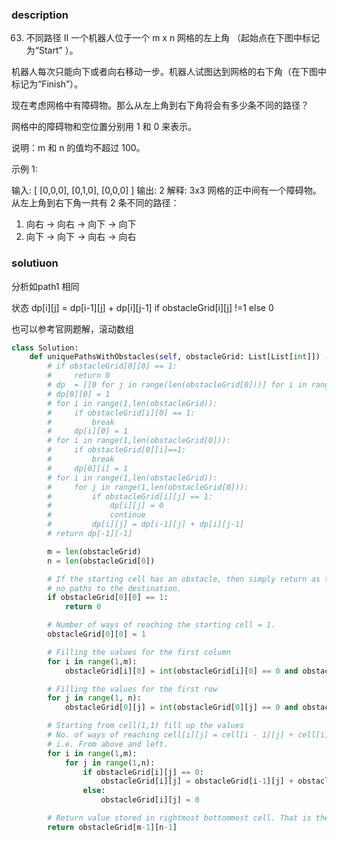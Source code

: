 ### description
63. 不同路径 II
一个机器人位于一个 m x n 网格的左上角 （起始点在下图中标记为“Start” ）。

机器人每次只能向下或者向右移动一步。机器人试图达到网格的右下角（在下图中标记为“Finish”）。

现在考虑网格中有障碍物。那么从左上角到右下角将会有多少条不同的路径？



网格中的障碍物和空位置分别用 1 和 0 来表示。

说明：m 和 n 的值均不超过 100。

示例 1:

输入:
[
  [0,0,0],
  [0,1,0],
  [0,0,0]
]
输出: 2
解释:
3x3 网格的正中间有一个障碍物。
从左上角到右下角一共有 2 条不同的路径：
1. 向右 -> 向右 -> 向下 -> 向下
2. 向下 -> 向下 -> 向右 -> 向右


### solutiuon
分析如path1 相同


状态 dp[i][j] = dp[i-1][j] + dp[i][j-1] if obstacleGrid[i][j] !=1 else 0

也可以参考官网题解，滚动数组


```python
class Solution:
    def uniquePathsWithObstacles(self, obstacleGrid: List[List[int]]) -> int:
        # if obstacleGrid[0][0] == 1:
        #     return 0
        # dp  = [[0 for j in range(len(obstacleGrid[0]))] for i in range(len(obstacleGrid))]
        # dp[0][0] = 1
        # for i in range(1,len(obstacleGrid)):
        #     if obstacleGrid[i][0] == 1:
        #         break
        #     dp[i][0] = 1
        # for i in range(1,len(obstacleGrid[0])):
        #     if obstacleGrid[0][i]==1:
        #         break
        #     dp[0][i] = 1
        # for i in range(1,len(obstacleGrid)):
        #     for j in range(1,len(obstacleGrid[0])):
        #         if obstacleGrid[i][j] == 1:
        #             dp[i][j] = 0
        #             continue
        #         dp[i][j] = dp[i-1][j] + dp[i][j-1]
        # return dp[-1][-1]

        m = len(obstacleGrid)
        n = len(obstacleGrid[0])

        # If the starting cell has an obstacle, then simply return as there would be
        # no paths to the destination.
        if obstacleGrid[0][0] == 1:
            return 0

        # Number of ways of reaching the starting cell = 1.
        obstacleGrid[0][0] = 1

        # Filling the values for the first column
        for i in range(1,m):
            obstacleGrid[i][0] = int(obstacleGrid[i][0] == 0 and obstacleGrid[i-1][0] == 1)

        # Filling the values for the first row        
        for j in range(1, n):
            obstacleGrid[0][j] = int(obstacleGrid[0][j] == 0 and obstacleGrid[0][j-1] == 1)

        # Starting from cell(1,1) fill up the values
        # No. of ways of reaching cell[i][j] = cell[i - 1][j] + cell[i][j - 1]
        # i.e. From above and left.
        for i in range(1,m):
            for j in range(1,n):
                if obstacleGrid[i][j] == 0:
                    obstacleGrid[i][j] = obstacleGrid[i-1][j] + obstacleGrid[i][j-1]
                else:
                    obstacleGrid[i][j] = 0

        # Return value stored in rightmost bottommost cell. That is the destination.            
        return obstacleGrid[m-1][n-1]

```